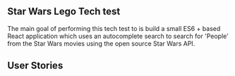 ## Star Wars Lego Tech test

The main goal of performing this tech test to is build a small ES6 + based React application which uses an autocomplete search to search for 'People' from the Star Wars movies using the open source Star Wars API.

## User Stories
```



```


